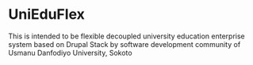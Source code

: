 # UniEduFlex
This is intended to be flexible decoupled university education enterprise system based on Drupal Stack by software development community of Usmanu Danfodiyo University, Sokoto
